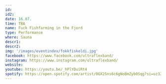 ```yaml
---
id: 
id2: 
date: 16.07.
time: TBA
name: Fuck Fishfarming in the Fjord
type: Performance
where: Sauna
descr1:
descr2: 
img: '/images/eventindex/fokkfiskeldi.jpg'
facebook: https://www.facebook.com/ultraflexband/
instagram: https://www.instagram.com/ultraflexband/
website:
youtube: https://youtu.be/_hPlYDuiRt4
spotify: https://open.spotify.com/artist/0GX25ns6c6gNoBmZyb0Sqg?si=uz32oWkVTbWweIZnmPXy1w
---
```

